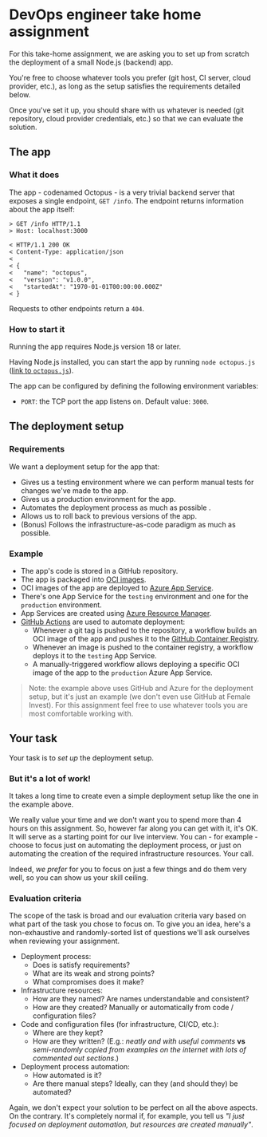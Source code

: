 # DevOps engineer take home assignment

For this take-home assignment, we are asking you to set up from scratch the
deployment of a small Node.js (backend) app.

You're free to choose whatever tools you prefer (git host, CI server, cloud
provider, etc.), as long as the setup satisfies the requirements detailed below.

Once you've set it up, you should share with us whatever is needed (git
repository, cloud provider credentials, etc.) so that we can evaluate the
solution.

## The app

### What it does

The app - codenamed Octopus - is a very trivial backend server that exposes a
single endpoint, `GET /info`. The endpoint returns information about the app
itself:

```
> GET /info HTTP/1.1
> Host: localhost:3000

< HTTP/1.1 200 OK
< Content-Type: application/json
<
< {
<   "name": "octopus",
<   "version": "v1.0.0",
<   "startedAt": "1970-01-01T00:00:00.000Z"
< }
```

Requests to other endpoints return a `404`.

### How to start it

Running the app requires Node.js version 18 or later.

Having Node.js installed, you can start the app by running `node octopus.js`
([link to `octopus.js`](./octopus.js)).

The app can be configured by defining the following environment variables:

- `PORT`: the TCP port the app listens on. Default value: `3000`.

## The deployment setup

### Requirements

We want a deployment setup for the app that:

- Gives us a testing environment where we can perform manual tests for changes
  we've made to the app.
- Gives us a production environment for the app.
- Automates the deployment process as much as possible .
- Allows us to roll back to previous versions of the app.
- (Bonus) Follows the infrastructure-as-code paradigm as much as possible.

### Example

- The app's code is stored in a GitHub repository.
- The app is packaged into [OCI images](https://opencontainers.org/).
- OCI images of the app are deployed to
  [Azure App Service](https://azure.microsoft.com/en-us/products/app-service).
- There's one App Service for the `testing` environment and one for the
  `production` environment.
- App Services are created using
  [Azure Resource Manager](https://azure.microsoft.com/en-us/get-started/azure-portal/resource-manager/).
- [GitHub Actions](https://github.com/features/actions) are used to automate
  deployment:
  - Whenever a git tag is pushed to the repository, a workflow builds an OCI
    image of the app and pushes it to the
    [GitHub Container Registry](https://docs.github.com/en/packages/working-with-a-github-packages-registry/working-with-the-container-registry).
  - Whenever an image is pushed to the container registry, a workflow deploys it
    to the `testing` App Service.
  - A manually-triggered workflow allows deploying a specific OCI image of the
    app to the `production` Azure App Service.

> Note: the example above uses GitHub and Azure for the deployment setup, but
> it's just an example (we don't even use GitHub at Female Invest). For this
> assignment feel free to use whatever tools you are most comfortable working
> with.

## Your task

Your task is to _set up_ the deployment setup.

### But it's a lot of work!

It takes a long time to create even a simple deployment setup like the one in
the example above.

We really value your time and we don't want you to spend more than 4 hours on
this assignment. So, however far along you can get with it, it's OK. It will
serve as a starting point for our live interview. You can - for example - choose
to focus just on automating the deployment process, or just on automating the
creation of the required infrastructure resources. Your call.

Indeed, _we prefer_ for you to focus on just a few things and do them very well,
so you can show us your skill ceiling.

### Evaluation criteria

The scope of the task is broad and our evaluation criteria vary based on what
part of the task you chose to focus on. To give you an idea, here's a
non-exhaustive and randomly-sorted list of questions we'll ask ourselves when
reviewing your assignment.

- Deployment process:
  - Does is satisfy requirements?
  - What are its weak and strong points?
  - What compromises does it make?
- Infrastructure resources:
  - How are they named? Are names understandable and consistent?
  - How are they created? Manually or automatically from code / configuration
    files?
- Code and configuration files (for infrastructure, CI/CD, etc.):
  - Where are they kept?
  - How are they written? (E.g.: _neatly and with useful comments_ **vs**
    _semi-randomly copied from examples on the internet with lots of commented
    out sections_.)
- Deployment process automation:
  - How automated is it?
  - Are there manual steps? Ideally, can they (and should they) be automated?

Again, we don't expect your solution to be perfect on all the above aspects. On
the contrary. It's completely normal if, for example, you tell us _"I just
focused on deployment automation, but resources are created manually"_.
